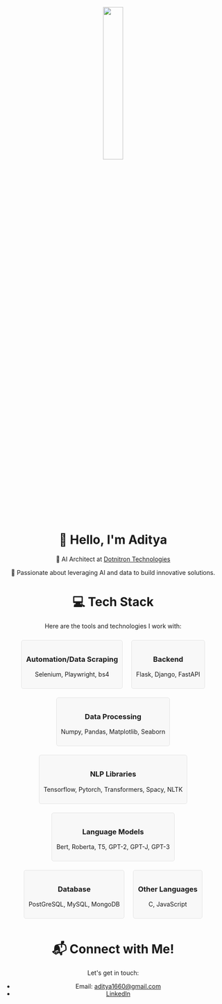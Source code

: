 <p align="center">
  <img src="https://media.giphy.com/media/MeJgB3yMMwIaHmKD4z/giphy.gif" width="30%" height="30%">
</p>

<h1 align="center">👋 Hello, I'm Aditya</h1>

<p align="center">🚀 AI Architect at <a href="https://www.dotnitron.com/">Dotnitron Technologies</a></p>


<p align="center">🌟 Passionate about leveraging AI and data to build innovative solutions.</p>

<h1 align="center">💻 Tech Stack</h1>

<p align="center">Here are the tools and technologies I work with:</p>

<div align="center">
  <div style="display: flex; flex-wrap: wrap; justify-content: center;">
    <div style="margin: 10px; padding: 10px; border: 1px solid #e4e4e4; border-radius: 5px; background: #f8f8f8;">
      <h3>Automation/Data Scraping</h3>
      <p>Selenium, Playwright, bs4</p>
    </div>
    <div style="margin: 10px; padding: 10px; border: 1px solid #e4e4e4; border-radius: 5px; background: #f8f8f8;">
      <h3>Backend</h3>
      <p>Flask, Django, FastAPI</p>
    </div>
    <div style="margin: 10px; padding: 10px; border: 1px solid #e4e4e4; border-radius: 5px; background: #f8f8f8;">
      <h3>Data Processing</h3>
      <p>Numpy, Pandas, Matplotlib, Seaborn</p>
    </div>
    <div style="margin: 10px; padding: 10px; border: 1px solid #e4e4e4; border-radius: 5px; background: #f8f8f8;">
      <h3>NLP Libraries</h3>
      <p>Tensorflow, Pytorch, Transformers, Spacy, NLTK</p>
    </div>
    <div style="margin: 10px; padding: 10px; border: 1px solid #e4e4e4; border-radius: 5px; background: #f8f8f8;">
      <h3>Language Models</h3>
      <p>Bert, Roberta, T5, GPT-2, GPT-J, GPT-3</p>
    </div>
    <div style="margin: 10px; padding: 10px; border: 1px solid #e4e4e4; border-radius: 5px; background: #f8f8f8;">
      <h3>Database</h3>
      <p>PostGreSQL, MySQL, MongoDB</p>
    </div>
    <div style="margin: 10px; padding: 10px; border: 1px solid #e4e4e4; border-radius: 5px; background: #f8f8f8;">
      <h3>Other Languages</h3>
      <p>C, JavaScript</p>
    </div>
  </div>
</div>

<h1 align="center">📬 Connect with Me!</h1>

<p align="center">Let's get in touch:</p>

<div align="center">
  <ul>
    <li>Email: <a href="mailto:aditya1660@gmail.com">aditya1660@gmail.com</a></li>
    <li><a href="https://www.linkedin.com/in/aditya-gupta-b0ab111b6">LinkedIn</a></li>
  </ul>
</div>
